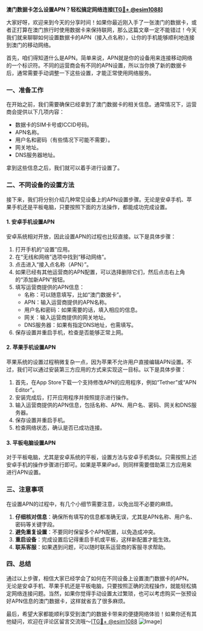 **澳门数据卡怎么设置APN？轻松搞定网络连接[[TG💪+ @esim1088](https://t.me/s/esim1088)]**

大家好呀，欢迎来到今天的分享时间！如果你最近刚入手了一张澳门的数据卡，或者正打算在澳门旅行时使用数据卡来保持联网，那么这篇文章一定不能错过！今天我们就来聊聊如何设置数据卡的APN（接入点名称），让你的手机能够顺利地连接到澳门的移动网络。

首先，咱们得知道什么是APN。简单来说，APN就是你的设备用来连接移动网络的一个标识符。不同的运营商会有不同的APN设置，所以当你换了新的数据卡后，通常需要手动调整一下这些设置，才能正常使用网络服务。

### **一、准备工作**
在开始之前，我们需要确保已经拿到了澳门数据卡的相关信息。通常情况下，运营商会提供以下几项内容：
- 数据卡的SIM卡号或ICCID号码。
- APN名称。
- 用户名和密码（有些情况下可能不需要）。
- 网关地址。
- DNS服务器地址。

拿到这些信息之后，我们就可以着手进行设置了。

### **二、不同设备的设置方法**
接下来，我们将分别介绍几种常见设备上的APN设置步骤。无论是安卓手机、苹果手机还是平板电脑，只要按照下面的方法操作，都能成功完成设置。

#### **1. 安卓手机设置APN**
安卓系统相对开放，因此设置APN的过程也比较直接。以下是具体步骤：

1. 打开手机的“设置”应用。
2. 在“无线和网络”选项中找到“移动网络”。
3. 点击进入“接入点名称（APN）”。
4. 如果已经有其他运营商的APN配置，可以选择删除它们，然后点击右上角的“添加新APN”按钮。
5. 填写运营商提供的APN信息：
   - 名称：可以随意填写，比如“澳门数据卡”。
   - APN：输入运营商提供的APN名称。
   - 用户名和密码：如果需要的话，填入相应的信息。
   - 网关：输入运营商提供的网关地址。
   - DNS服务器：如果有指定DNS地址，也需填写。
6. 保存设置并重启手机，检查是否能够正常上网。

#### **2. 苹果手机设置APN**
苹果系统的设置过程稍微复杂一点，因为苹果不允许用户直接编辑APN设置。不过，我们可以通过安装第三方应用的方式来实现这一目标。以下是具体步骤：

1. 首先，在App Store下载一个支持修改APN的应用程序，例如“Tether”或“APN Editor”。
2. 安装完成后，打开应用程序并按照提示进行操作。
3. 输入运营商提供的APN信息，包括名称、APN、用户名、密码、网关和DNS服务器。
4. 保存设置并重启手机。
5. 检查网络状态，确认是否已成功连接。

#### **3. 平板电脑设置APN**
对于平板电脑，尤其是安卓系统的平板，设置方法与安卓手机类似。只需按照上述安卓手机的操作步骤进行即可。如果是苹果iPad，则同样需要借助第三方应用来进行APN设置。

### **三、注意事项**
在设置APN的过程中，有几个小细节需要注意，以免出现不必要的麻烦。

1. **仔细核对信息**：确保所有填写的信息都准确无误，尤其是APN名称、用户名、密码等关键字段。
2. **避免重复设置**：不要同时保留多个APN配置，以免造成冲突。
3. **重启设备**：完成设置后记得重启手机或平板，这样新配置才能生效。
4. **联系客服**：如果遇到问题，可以随时联系运营商的客服寻求帮助。

### **四、总结**
通过以上步骤，相信大家已经学会了如何在不同设备上设置澳门数据卡的APN。无论是安卓手机、苹果手机还是平板电脑，只要按照正确的流程操作，就能轻松搞定网络连接问题。当然，如果你觉得手动设置太过繁琐，也可以考虑购买一张预设好APN信息的澳门数据卡，这样就省去了很多麻烦。

最后，希望大家都能顺利享受到澳门的数据卡带来的便捷网络体验！如果你还有其他疑问，欢迎在评论区留言交流哦～[[TG💪+ @esim1088](https://t.me/s/esim1088) ![Image](https://i.postimg.cc/4NQfJmqS/Snipaste-2025-05-13-00-14-12.png)]